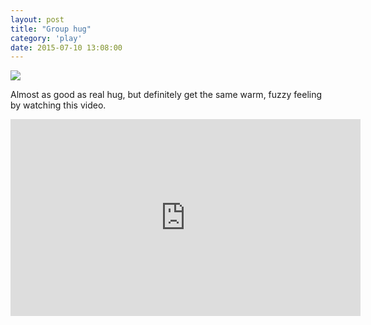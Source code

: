 ```yaml
---
layout: post
title: "Group hug"
category: 'play'
date: 2015-07-10 13:08:00
---
```


![]({{site.url}}/assets/images/20150710-group-hug.jpg)

Almost as good as real hug, but definitely get the same warm, fuzzy feeling by watching this video.

<iframe width="560" height="315" src="https://www.youtube.com/embed/44tmIiInBwg" frameborder="0" allowfullscreen></iframe>